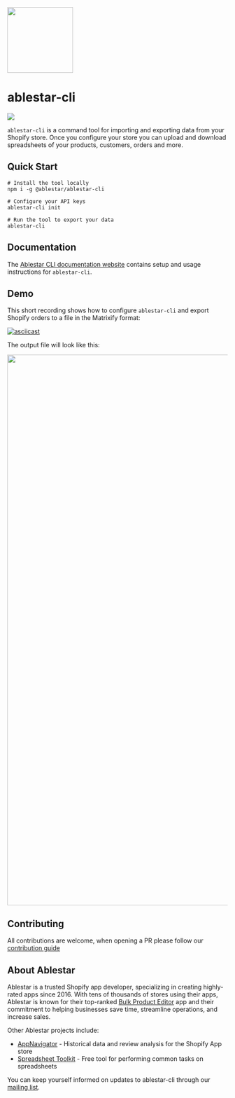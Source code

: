 <img src="https://static.ablestar.app/ablestar-cli/logo.png" width="150"/>


# ablestar-cli
<img src="https://img.shields.io/badge/License-AGPL-green.svg" />


`ablestar-cli` is a command tool for importing and exporting data from your Shopify store. Once you configure your store you can upload and download spreadsheets of your products, customers, orders and more.

## Quick Start


```
# Install the tool locally
npm i -g @ablestar/ablestar-cli    

# Configure your API keys
ablestar-cli init

# Run the tool to export your data
ablestar-cli
```

## Documentation

The [Ablestar CLI documentation website](https://cli.ablestar.com/) contains setup and usage instructions for `ablestar-cli`.

## Demo

This short recording shows how to configure `ablestar-cli` and export Shopify orders to a file in the Matrixify format:

[![asciicast](https://asciinema.org/a/589699.svg?t=0)](https://asciinema.org/a/589699)

The output file will look like this:

<img src="https://static.ablestar.app/ablestar-cli/Shopify Order Export.png" width="1258"/>


## Contributing

All contributions are welcome, when opening a PR please follow our [contribution guide](https://github.com/ablestar/ablestar-cli/blob/main/CONTRIBUTING.md)

## About Ablestar

Ablestar is a trusted Shopify app developer, specializing in creating highly-rated apps since 2016. With tens of thousands of stores using their apps, Ablestar is known for their top-ranked [Bulk Product Editor](https://apps.shopify.com/bulk-product-editor?utm_source=ablestar-cli&utm_medium=readme&utm_campaign=ablestar-cli) app and their commitment to helping businesses save time, streamline operations, and increase sales.

Other Ablestar projects include:

- [AppNavigator](https://appnavigator.io/) - Historical data and review analysis for the Shopify App store
- [Spreadsheet Toolkit](https://spreadsheettoolkit.com) - Free tool for performing common tasks on spreadsheets

You can keep yourself informed on updates to ablestar-cli through our [mailing list](https://confirmsubscription.com/h/y/5C2D5BEBF1A3998F).